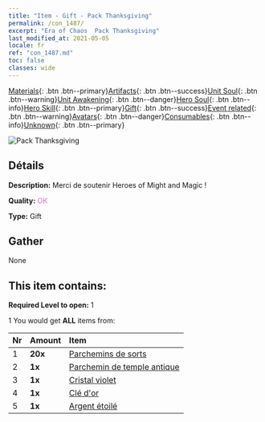 ```yaml
---
title: "Item - Gift - Pack Thanksgiving"
permalink: /con_1487/
excerpt: "Era of Chaos  Pack Thanksgiving"
last_modified_at: 2021-05-05
locale: fr
ref: "con_1487.md"
toc: false
classes: wide
---
```

 [Materials](/ItemsFR/){: .btn .btn--primary}[Artifacts](/ItemsFR/Artifacts/){: .btn .btn--success}[Unit Soul](/ItemsFR/UnitSoul/){: .btn .btn--warning}[Unit Awakening](/ItemsFR/UnitAwakening/){: .btn .btn--danger}[Hero Soul](/ItemsFR/HeroSoul/){: .btn .btn--info}[Hero Skill](/ItemsFR/HeroSkill/){: .btn .btn--primary}[Gift](/ItemsFR/Gift/){: .btn .btn--success}[Event related](/ItemsFR/Events/){: .btn .btn--warning}[Avatars](/ItemsFR/Avatars/){: .btn .btn--danger}[Consumables](/ItemsFR/Consumables/){: .btn .btn--info}[Unknown](/ItemsFR/Unknown/){: .btn .btn--primary}

 ![Pack Thanksgiving](/images/t/i_906011.png)

## Détails
 **Description:** Merci de soutenir Heroes of Might and Magic !

 **Quality:** <span style="color: #DA70D6">OK</span>

 **Type:** Gift

## Gather

  None

## This item contains:

 **Required Level to open:** 1

 1 You would get **ALL** items  from:

  | Nr | Amount |     Item    |
  |:---|:-------|:------------|
  | 1 |  **20x** | [Parchemins de sorts](/ItemsFR/con_694/) |  | 
  | 2 |  **1x** | [Parchemin de temple antique](/ItemsFR/con_697/) |  | 
  | 3 |  **1x** | [Cristal violet](/ItemsFR/con_720/) |  | 
  | 4 |  **1x** | [Clé d'or](/ItemsFR/con_783/) |  | 
  | 5 |  **1x** | [Argent étoilé](/ItemsFR/con_969/) |  | 
